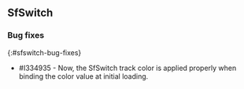 ## SfSwitch

### Bug fixes
{:#sfswitch-bug-fixes}

* \#I334935 - Now, the SfSwitch track color is applied properly when binding the color value at initial loading.